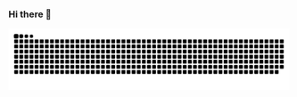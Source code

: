### Hi there 👋

<!--
**guyfloki/guyfloki** is a ✨ _special_ ✨ repository because its `README.md` (this file) appears on your GitHub profile.

Here are some ideas to get you started:

- 🔭 I’m currently working on ...
- 🌱 I’m currently learning ...
- 👯 I’m looking to collaborate on ...
- 🤔 I’m looking for help with ...
- 💬 Ask me about ...
- 📫 How to reach me: ...
- 😄 Pronouns: ...
- ⚡ Fun fact: ...
-->

![GitHub Contribution Grid Snake](https://github.com/guyfloki/guyfloki/blob/manual-run-output/only-svg/github-contribution-grid-snake-dark.svg)
